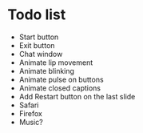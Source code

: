 # Todo list

- Start button
- Exit button
- Chat window
- Animate lip movement
- Animate blinking
- Animate pulse on buttons
- Animate closed captions
- Add Restart button on the last slide
- Safari
- Firefox
- Music?

